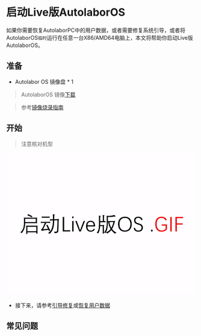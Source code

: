 # 启动Live版AutolaborOS

如果你需要恢复AutolaborPC中的用户数据，或者需要修复系统引导，或者将AutolaborOS`临时`运行在任意一台X86/AMD64电脑上，本文将帮助你启动Live版AutolaborOS。

## 准备

* Autolabor OS 镜像盘 * 1

> AutolaborOS 镜像[下载](http://www.autolabor.com.cn/download)

> 参考[镜像烧录指南](../flash/doc.md)

## 开始

  > 注意核对机型

![](imgs/enter_live_os.gif)

* 接下来，请参考[引导修复](../boot_repir/doc.md)或[恢复用户数据](../restore_data/doc.md)
## 常见问题



